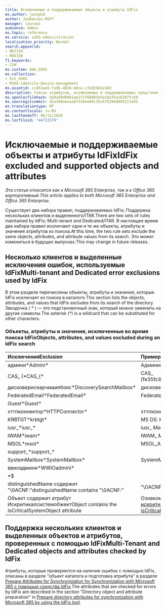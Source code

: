 ```yaml
---
title: Исключаемые и поддерживаемые объекты и атрибуты IdFix
ms.author: josephd
author: JoeDavies-MSFT
manager: laurawi
audience: Admin
ms.topic: reference
ms.service: o365-administration
localization_priority: Normal
search.appverid:
- MET150
- MOE150
f1.keywords:
- CSH
ms.custom: Adm_O365
ms.collection:
- Ent_O365
- M365-identity-device-management
ms.assetid: cc453ae5-fa9b-4836-b0ce-c7e824b1e36d
description: Список атрибутов, исключаемых и поддерживаемых средством IdFix.
ms.openlocfilehash: da9a59d60b1ae2f1f68803e5a10afba16207fc69
ms.sourcegitcommit: d2a3d6eeeaa07510ee94c2bc675284d893221a95
ms.translationtype: MT
ms.contentlocale: ru-RU
ms.lasthandoff: 06/12/2020
ms.locfileid: "44711579"
---
```

# <a name="idfix-excluded-and-supported-objects-and-attributes"></a><span data-ttu-id="1d2de-103">Исключаемые и поддерживаемые объекты и атрибуты IdFix</span><span class="sxs-lookup"><span data-stu-id="1d2de-103">IdFix excluded and supported objects and attributes</span></span>

<span data-ttu-id="1d2de-104">*Эта статья относится как к Microsoft 365 Enterprise, так и к Office 365 корпоративный.*</span><span class="sxs-lookup"><span data-stu-id="1d2de-104">*This article applies to both Microsoft 365 Enterprise and Office 365 Enterprise.*</span></span>

<span data-ttu-id="1d2de-105">Существует два набора правил, поддерживаемых IdFix; Поддержка нескольких клиентов и выделенного/ITAR.</span><span class="sxs-lookup"><span data-stu-id="1d2de-105">There are two sets of rules maintained by IdFix; Multi-tenant and Dedicated/ITAR.</span></span> <span data-ttu-id="1d2de-106">В настоящее время два набора правил исключают одни и те же объекты, атрибуты и значения атрибутов из поиска.</span><span class="sxs-lookup"><span data-stu-id="1d2de-106">At this time, the two rule sets exclude the same objects, attributes, and attribute values from its search.</span></span> <span data-ttu-id="1d2de-107">Это может измениться в будущих выпусках.</span><span class="sxs-lookup"><span data-stu-id="1d2de-107">This may change in future releases.</span></span>
  
## <a name="multi-tenant-and-dedicated-error-exclusions-used-by-idfix"></a><span data-ttu-id="1d2de-108">Несколько клиентов и выделенные исключения ошибок, используемые IdFix</span><span class="sxs-lookup"><span data-stu-id="1d2de-108">Multi-tenant and Dedicated error exclusions used by IdFix</span></span>
<span data-ttu-id="1d2de-109">В этом разделе перечислены объекты, атрибуты и значения, которые IdFix исключает из поиска в каталоге.</span><span class="sxs-lookup"><span data-stu-id="1d2de-109">This section lists the objects, attributes, and values that IdFix excludes from its search of the directory.</span></span> <span data-ttu-id="1d2de-110">Звездочка ( \* ) — это подстановочный знак, который можно заменить на другие символы.</span><span class="sxs-lookup"><span data-stu-id="1d2de-110">The asterisk (\*) is a wildcard that can be substituted for other characters.</span></span>
  
### <a name="objects-attributes-and-values-excluded-during-an-idfix-search"></a><span data-ttu-id="1d2de-111">Объекты, атрибуты и значения, исключенные во время поиска IdFix</span><span class="sxs-lookup"><span data-stu-id="1d2de-111">Objects, attributes, and values excluded during an IdFix search</span></span>

|<span data-ttu-id="1d2de-112">**Исключения**</span><span class="sxs-lookup"><span data-stu-id="1d2de-112">**Exclusion**</span></span>|<span data-ttu-id="1d2de-113">**Пример**</span><span class="sxs-lookup"><span data-stu-id="1d2de-113">**Example**</span></span>|
|:-----|:-----|
|<span data-ttu-id="1d2de-114">админи\*</span><span class="sxs-lookup"><span data-stu-id="1d2de-114">Admini\*</span></span> |<span data-ttu-id="1d2de-115">Администратор</span><span class="sxs-lookup"><span data-stu-id="1d2de-115">Administrator</span></span> |
|<span data-ttu-id="1d2de-116">CAS_ {\*</span><span class="sxs-lookup"><span data-stu-id="1d2de-116">CAS_{\*</span></span>  |<span data-ttu-id="1d2de-117">CAS_ {fe35fc98e69e4d08}</span><span class="sxs-lookup"><span data-stu-id="1d2de-117">CAS_{fe35fc98e69e4d08}</span></span> |
|<span data-ttu-id="1d2de-118">дисковерисеарчмаилбокс\*</span><span class="sxs-lookup"><span data-stu-id="1d2de-118">DiscoverySearchMailbox\*</span></span>  |<span data-ttu-id="1d2de-119">дисковерисеарчмаилбокс</span><span class="sxs-lookup"><span data-stu-id="1d2de-119">DiscoverySearchMailbox</span></span>  |
|<span data-ttu-id="1d2de-120">FederatedEmail\*</span><span class="sxs-lookup"><span data-stu-id="1d2de-120">FederatedEmail\*</span></span> |<span data-ttu-id="1d2de-121">FederatedEmail.</span><span class="sxs-lookup"><span data-stu-id="1d2de-121">FederatedEmail.</span></span> <span data-ttu-id="1d2de-122">*GUID*</span><span class="sxs-lookup"><span data-stu-id="1d2de-122">*GUID*</span></span> |
|<span data-ttu-id="1d2de-123">Guest\*</span><span class="sxs-lookup"><span data-stu-id="1d2de-123">Guest\*</span></span> ||
|<span data-ttu-id="1d2de-124">хттпконнектор\*</span><span class="sxs-lookup"><span data-stu-id="1d2de-124">HTTPConnector\*</span></span>  |<span data-ttu-id="1d2de-125">хттпконнектор</span><span class="sxs-lookup"><span data-stu-id="1d2de-125">HTTPConnector</span></span> |
|<span data-ttu-id="1d2de-126">KRBTGT\*</span><span class="sxs-lookup"><span data-stu-id="1d2de-126">krbtgt\*</span></span> |<span data-ttu-id="1d2de-127">MS DS: KrbTgt – Link</span><span class="sxs-lookup"><span data-stu-id="1d2de-127">ms-DS-KrbTgt-Link</span></span> |
|<span data-ttu-id="1d2de-128">iusr_\*</span><span class="sxs-lookup"><span data-stu-id="1d2de-128">iusr_\*</span></span> |<span data-ttu-id="1d2de-129">iusr_ *MachineName*</span><span class="sxs-lookup"><span data-stu-id="1d2de-129">iusr_ *machinename*</span></span> |
|<span data-ttu-id="1d2de-130">IWAM\*</span><span class="sxs-lookup"><span data-stu-id="1d2de-130">iwam\*</span></span>  |<span data-ttu-id="1d2de-131">IWAM_ *MachineName*</span><span class="sxs-lookup"><span data-stu-id="1d2de-131">IWAM_ *machinename*</span></span> |
|<span data-ttu-id="1d2de-132">MSOL\*</span><span class="sxs-lookup"><span data-stu-id="1d2de-132">msol\*</span></span> |<span data-ttu-id="1d2de-133">MSOL_AD_SYNC</span><span class="sxs-lookup"><span data-stu-id="1d2de-133">MSOL_AD_SYNC</span></span> |
|<span data-ttu-id="1d2de-134">support_\*</span><span class="sxs-lookup"><span data-stu-id="1d2de-134">support_\*</span></span> ||
|<span data-ttu-id="1d2de-135">SystemMailbox\*</span><span class="sxs-lookup"><span data-stu-id="1d2de-135">SystemMailbox\*</span></span> |<span data-ttu-id="1d2de-136">SystemMailbox { *GUID* }</span><span class="sxs-lookup"><span data-stu-id="1d2de-136">Systemmailbox{ *GUID*  }</span></span>|
|<span data-ttu-id="1d2de-137">ввиоадмини\*</span><span class="sxs-lookup"><span data-stu-id="1d2de-137">WWIOadmini\*</span></span>  ||
|\*$ ||
|<span data-ttu-id="1d2de-138">distinguishedName содержит "\0ACNF:"</span><span class="sxs-lookup"><span data-stu-id="1d2de-138">distinguishedName contains "\0ACNF:"</span></span>|<span data-ttu-id="1d2de-139">"\0ACNF: *GUID* "</span><span class="sxs-lookup"><span data-stu-id="1d2de-139">"\0ACNF: *GUID*  "</span></span> |
|<span data-ttu-id="1d2de-140">Объект содержит атрибут Искритикалсистемобжект</span><span class="sxs-lookup"><span data-stu-id="1d2de-140">Object contains the IsCriticalSystemObject attribute</span></span> |<span data-ttu-id="1d2de-141">Ознакомьтесь с [атрибутом искритикалсистемобжект](https://go.microsoft.com/fwlink/p/?LinkId=401169).</span><span class="sxs-lookup"><span data-stu-id="1d2de-141">See [Attribute isCriticalSystemObject](https://go.microsoft.com/fwlink/p/?LinkId=401169).</span></span> |
   
## <a name="multi-tenant-and-dedicated-objects-and-attributes-checked-by-idfix"></a><span data-ttu-id="1d2de-142">Поддержка нескольких клиентов и выделенных объектов и атрибутов, проверенных с помощью IdFix</span><span class="sxs-lookup"><span data-stu-id="1d2de-142">Multi-Tenant and Dedicated objects and attributes checked by IdFix</span></span>
<span data-ttu-id="1d2de-143">Атрибуты, которые проверяются на наличие ошибок с помощью IdFix, описаны в разделе "объект каталога и подготовка атрибута" в разделе [Prepare Attributes for Synchronization for Synchronization with Microsoft 365 с помощью средства IdFix](prepare-directory-attributes-for-synch-with-idfix.md).</span><span class="sxs-lookup"><span data-stu-id="1d2de-143">The attributes that are checked for errors by IdFix are described in the section "Directory object and attribute preparation" in [Prepare directory attributes for synchronization with Microsoft 365 by using the IdFix tool](prepare-directory-attributes-for-synch-with-idfix.md).</span></span>
  

